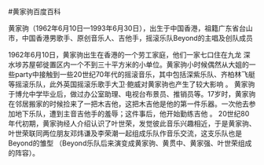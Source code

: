 #黄家驹百度百科

黄家驹（1962年6月10日—1993年6月30日），出生于中国香港，祖籍广东省台山市，中国香港男歌手、原创音乐人、吉他手，摇滚乐队Beyond的主唱及创队成员



1962年6月10日，黄家驹出生在香港的一个劳工家庭，他们一家七口住在九龙
深水埗苏屋邨徙置区内一个不到三十平方米的小单位。黄家驹小时候偶然从大姐的一些party中接触到一些20世纪70年代的摇滚音乐，其中包括深紫乐队、齐柏林飞艇等摇滚乐队，此外英国摇滚乐歌手大卫·鲍威对黄家驹也产生了较大影响 。
黄家驹于博允中学毕业后，做过办公室助理、电视台布景员、推销员等。17岁时，黄家驹在邻居搬家的时候捡来了一把木吉他，这把木吉他是他的第一件乐器。一次他去参加地下乐队，遭到主音吉他手的羞辱；这件事后，他开始勤练吉他 。
20世纪80年代初期，黄家驹经人介绍认识了叶世荣，发觉彼此音乐兴趣相近，于是黄家驹、叶世荣联同两位朋友邓炜谦及李荣潮一起组成乐队作音乐交流，这支乐队也是Beyond的雏型  （Beyond乐队后来演变成黄家驹、黄贯中、黄家强、叶世荣组成的阵容）。
